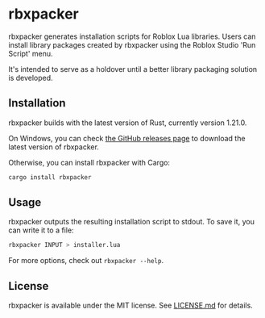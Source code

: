 # rbxpacker
rbxpacker generates installation scripts for Roblox Lua libraries. Users can install library packages created by rbxpacker using the Roblox Studio 'Run Script' menu.

It's intended to serve as a holdover until a better library packaging solution is developed.

## Installation
rbxpacker builds with the latest version of Rust, currently version 1.21.0.

On Windows, you can check [the GitHub releases page](https://github.com/LPGhatguy/rbxpacker/releases) to download the latest version of rbxpacker.

Otherwise, you can install rbxpacker with Cargo:
```bash
cargo install rbxpacker
```

## Usage
rbxpacker outputs the resulting installation script to stdout. To save it, you can write it to a file:

```sh
rbxpacker INPUT > installer.lua
```

For more options, check out `rbxpacker --help`.

## License
rbxpacker is available under the MIT license. See [LICENSE.md](LICENSE.md) for details.